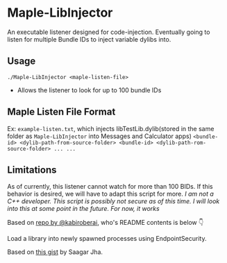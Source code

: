 #  Maple-LibInjector

An executable listener designed for code-injection. Eventually going to listen for multiple Bundle IDs to inject variable dylibs into.

## Usage
`./Maple-LibInjector <maple-listen-file>`

- Allows the listener to look for up to 100 bundle IDs 

## Maple Listen File Format
Ex: `example-listen.txt`, which injects libTestLib.dylib(stored in the same folder as `Maple-LibInjector` into Messages and Calculator apps)
`
<bundle-id> <dylib-path-from-source-folder>
<bundle-id> <dylib-path-rom-source-folder>
...
...
` 

## Limitations 

As of currently, this listener cannot watch for more than 100 BIDs. If this behavior is desired, we will have to adapt this script for more. 
*I am not a C++ developer. This script is possibly not secure as of this time. I will look into this at some point in the future. For now, it works*

Based on [repo by @kabiroberai](https://http://github.com/kabiroberai/LibraryInjector/), who's README contents is below 👇

Load a library into newly spawned processes using EndpointSecurity.

Based on [this gist](https://gist.github.com/saagarjha/a70d44951cb72f82efee3317d80ac07f) by Saagar Jha.
